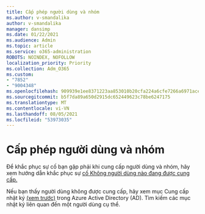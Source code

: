 ```yaml
---
title: Cấp phép người dùng và nhóm
ms.author: v-smandalika
author: v-smandalika
manager: dansimp
ms.date: 01/22/2021
ms.audience: Admin
ms.topic: article
ms.service: o365-administration
ROBOTS: NOINDEX, NOFOLLOW
localization_priority: Priority
ms.collection: Adm_O365
ms.custom:
- "7852"
- "9004348"
ms.openlocfilehash: 909939e1ee8371223aa853010b20cfa224a6cfe7266a6971ace10aceadb74e7e
ms.sourcegitcommit: b5f7da89a650d2915dc652449623c78be6247175
ms.translationtype: MT
ms.contentlocale: vi-VN
ms.lasthandoff: 08/05/2021
ms.locfileid: "53973035"
---
```

# <a name="provisioning-users-and-groups"></a>Cấp phép người dùng và nhóm

Để khắc phục sự cố bạn gặp phải khi cung cấp người dùng và nhóm, hãy xem hướng dẫn khắc phục sự [cố Không người dùng nào đang được cung cấp.](https://docs.microsoft.com/azure/active-directory/app-provisioning/application-provisioning-config-problem-no-users-provisioned)

Nếu bạn thấy người dùng không được cung cấp, hãy xem mục Cung cấp nhật ký [(xem trước)](https://docs.microsoft.com/azure/active-directory/reports-monitoring/concept-provisioning-logs) trong Azure Active Directory (AD). Tìm kiếm các mục nhật ký liên quan đến một người dùng cụ thể.

